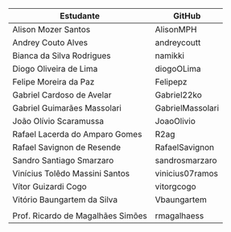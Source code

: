 | **Estudante**                     | **GitHub**       |
| --------------------------------- | ---------------- |
| Alison Mozer Santos               | AlisonMPH        |
| Andrey Couto Alves                | andreycoutt      |
| Bianca da Silva Rodrigues         | namikki          |
| Diogo Oliveira de Lima            | diogoOLima       |
| Felipe Moreira da Paz             | Felipepz         |
| Gabriel Cardoso de Avelar         | Gabriel22ko      |
| Gabriel Guimarães Massolari       | GabrielMassolari |
| João Olívio Scaramussa            | JoaoOlivio       |
| Rafael Lacerda do Amparo Gomes    | R2ag             |
| Rafael Savignon de Resende        | RafaelSavignon   |
| Sandro Santiago Smarzaro          | sandrosmarzaro   |
| Vinícius Tolêdo Massini Santos    | vinicius07ramos  |
| Vítor Guizardi Cogo               | vitorgcogo       |
| Vitório Baungartem da Silva       | Vbaungartem      |
|                                   |                  |
| Prof. Ricardo de Magalhães Simões | rmagalhaess      |
